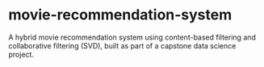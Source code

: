 # movie-recommendation-system
A hybrid movie recommendation system using content-based filtering and collaborative filtering (SVD), built as part of a capstone data science project.
